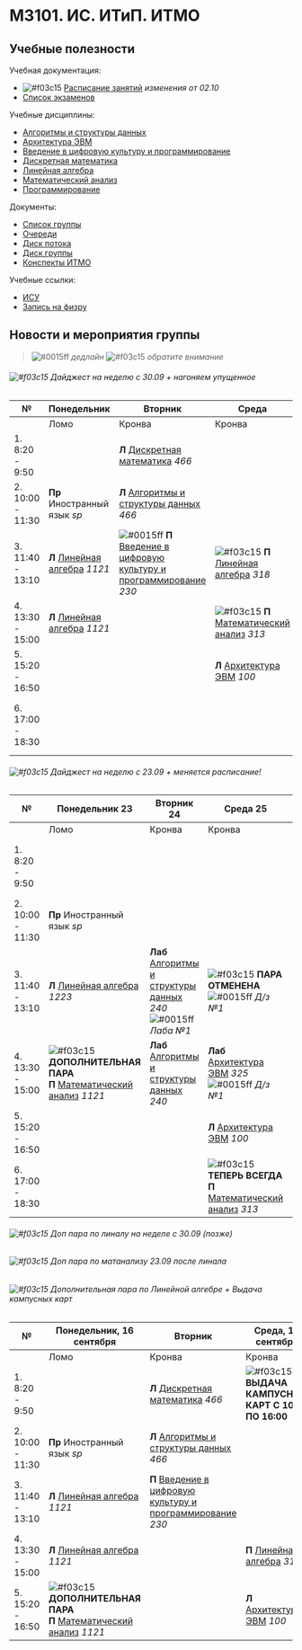 # M3101. ИС. ИТиП. ИТМО

## Учебные полезности

Учебная документация:
* ![#f03c15](https://placehold.it/15/f03c15/000000?text=+) [Расписание занятий](Timetable.md#Расписание) *изменения от 02.10*
* [Список экзаменов](Timetable.md#Экзамены)

Учебные дисциплины:
* [Алгоритмы и структуры данных](Subjects/Algorithms.md)
* [Архитектура ЭВМ](Subjects/ComputerArchitecture.md)
* [Введение в цифровую культуру и программирование](Subjects/DigitalCultureIntroduction.md)
* [Дискретная математика](Subjects/DiscreteMathematics.md)
* [Линейная алгебра](Subjects/LinearAlgebra.md)
* [Математический анализ](Subjects/MathematicalAnalysis.md)
* [Программирование](Subjects/Programming.md)

Документы:
* [Список группы](GroupList.md)
* [Очереди](Queue.md)
* [Диск потока](https://drive.google.com/drive/folders/1fC6WB74TOPxm7cGoJRpLWFFAYl6r1nQl)
* [Диск группы](https://drive.google.com/drive/folders/1-vDZS3wehIW1l_QkGFHEEHH3K2wVaMKx)
* [Конспекты ИТМО](http://neerc.ifmo.ru/wiki/)

Учебные ссылки:
* [ИСУ](https://isu.ifmo.ru/)
* [Запись на физру](https://isu.ifmo.ru/pls/apex/f?p=2153:15:108337501947348::NO:RP,3::)

## Новости и мероприятия группы

> ![#0015ff](https://placehold.it/15/0015ff/000000?text=+) *дедлайн*  ![#f03c15](https://placehold.it/15/f03c15/000000?text=+) *обратите внимание*

###### ![#f03c15](https://placehold.it/15/f03c15/000000?text=+) Дайджест на неделю с 30.09 + нагоняем упущенное

|№| Понедельник | Вторник | Среда | Четверг | Пятница | Суббота |
| ----- | ------ |------ |------ |------ |------ |------ |
| | Ломо | Кронва | Кронва | Ломо | Кронва | Кронва |
| 1. 8:20 - 9:50 | | **Л** [Дискретная математика](Subjects/DiscreteMathematics.md) *466* | | | - | ![#0015ff](https://placehold.it/15/0015ff/000000?text=+) **Лаб** [Программирование](Subjects/Programming.md) *237* |
| 2. 10:00 - 11:30| **Пр** Иностранный язык *sp* | **Л** [Алгоритмы и структуры данных](Subjects/Algorithms.md) *466* | | **Пр** Иностранный язык *sp* | **Л** [Программирование](Subjects/Programming.md) *285* | ![#0015ff](https://placehold.it/15/0015ff/000000?text=+) **Лаб** [Дискретная математика](Subjects/DiscreteMathematics.md) *236* |
| 3. 11:40 - 13:10| **Л** [Линейная алгебра](Subjects/LinearAlgebra.md) *1121* | ![#0015ff](https://placehold.it/15/0015ff/000000?text=+) **П** [Введение в цифровую культуру и программирование](Subjects/DigitalCultureIntroduction.md) *230* | ![#f03c15](https://placehold.it/15/f03c15/000000?text=+) **П** [Линейная алгебра](Subjects/LinearAlgebra.md) *318* | | **Л** [Математический анализ](Subjects/MathematicalAnalysis.md) *285* | |
| 4. 13:30 - 15:00| **Л** [Линейная алгебра](Subjects/LinearAlgebra.md) *1121* | |  ![#f03c15](https://placehold.it/15/f03c15/000000?text=+) **П** [Математический анализ](Subjects/MathematicalAnalysis.md) *313* | ![#f03c15](https://placehold.it/15/f03c15/000000?text=+) **МЕДОСМОТР** <br/>Берите 086у, приписные. |  | |
| 5. 15:20 - 16:50 | | | **Л** [Архитектура ЭВМ](Subjects/ComputerArchitecture.md) *100* | | | |
| 6. 17:00 - 18:30 | | | | ![#f03c15](https://placehold.it/15/f03c15/000000?text=+) **АКТОВЫЙ ЗАЛ (КРОНВА)** <br/>О стипендиях | | |


###### ![#f03c15](https://placehold.it/15/f03c15/000000?text=+) Дайджест на неделю с 23.09 + меняется расписание!

|№| Понедельник 23| Вторник 24| Среда 25| Четверг 26| Пятница 27| Суббота 28|
| ------ | ------ |------ |------ |------ |------ |------ |
|  | Ломо | Кронва | Кронва | Ломо | Кронва | Кронва |
| 1. 8:20 - 9:50 | | | | | **Л** [Введение в цифровую культуру и программирование](Subjects/DigitalCultureIntroduction.md) *466* | **Лаб** [Программирование](Subjects/Programming.md) *237* |
| 2. 10:00 - 11:30 | **Пр** Иностранный язык *sp* | | | **Пр** Иностранный язык *sp* | **Л** [Программирование](Subjects/Programming.md) *285* | **Лаб** [Дискретная математика](Subjects/DiscreteMathematics.md) *236* ![#0015ff](https://placehold.it/15/0015ff/000000?text=+) *Д/з №2* |
| 3. 11:40 - 13:10 | **Л** [Линейная алгебра](Subjects/LinearAlgebra.md) *1223* | **Лаб** [Алгоритмы и структуры данных](Subjects/Algorithms.md) *240* ![#0015ff](https://placehold.it/15/0015ff/000000?text=+) *Лаба №1* |  ![#f03c15](https://placehold.it/15/f03c15/000000?text=+) **ПАРА ОТМЕНЕНА** ![#0015ff](https://placehold.it/15/0015ff/000000?text=+) *Д/з №1* | | **Л** [Математический анализ](Subjects/MathematicalAnalysis.md) *285* | |
| 4. 13:30 - 15:00 |![#f03c15](https://placehold.it/15/f03c15/000000?text=+) **ДОПОЛНИТЕЛЬНАЯ ПАРА** <br/> **П** [Математический анализ](Subjects/MathematicalAnalysis.md) *1121* | **Лаб** [Алгоритмы и структуры данных](Subjects/Algorithms.md) *240* | **Лаб** [Архитектура ЭВМ](Subjects/ComputerArchitecture.md) *325* ![#0015ff](https://placehold.it/15/0015ff/000000?text=+) *Д/з №1* | | | |
| 5. 15:20 - 16:50 | | | **Л** [Архитектура ЭВМ](Subjects/ComputerArchitecture.md) *100* | | | |
| 6. 17:00 - 18:30 | | |![#f03c15](https://placehold.it/15/f03c15/000000?text=+) **ТЕПЕРЬ ВСЕГДА** <br/> **П** [Математический анализ](Subjects/MathematicalAnalysis.md) *313* | | | |

###### ![#f03c15](https://placehold.it/15/f03c15/000000?text=+) Доп пара по линалу на неделе с 30.09 (позже)

###### ![#f03c15](https://placehold.it/15/f03c15/000000?text=+) Доп пара по матанализу 23.09 после линала

###### ![#f03c15](https://placehold.it/15/f03c15/000000?text=+) Дополнительная пара по Линейной алгебре + Выдача кампусных карт

|№| Понедельник, **16 сентября** | Вторник | Среда, **18 сентября** | Четверг | Пятница | Суббота |
| ----- | ------ |------ |------ |------ |------ |------ |
| | Ломо | Кронва | Кронва | Ломо | Кронва | Кронва |
| 1. 8:20 - 9:50 | | **Л** [Дискретная математика](Subjects/DiscreteMathematics.md) *466* | ![#f03c15](https://placehold.it/15/f03c15/000000?text=+) **ВЫДАЧА КАМПУСНЫХ КАРТ С 10:00 ПО 16:00**  | | - | **Лаб** [Программирование](Subjects/Programming.md) *237* |
| 2. 10:00 - 11:30| **Пр** Иностранный язык *sp* | **Л** [Алгоритмы и структуры данных](Subjects/Algorithms.md) *466* | | **Пр** Иностранный язык *sp* | **Л** [Программирование](Subjects/Programming.md) *285* | **Лаб** [Дискретная математика](Subjects/DiscreteMathematics.md) *236* |
| 3. 11:40 - 13:10| **Л** [Линейная алгебра](Subjects/LinearAlgebra.md) *1121* | **П** [Введение в цифровую культуру и программирование](Subjects/DigitalCultureIntroduction.md) *230* | | | **Л** [Математический анализ](Subjects/MathematicalAnalysis.md) *285* | |
| 4. 13:30 - 15:00| **Л** [Линейная алгебра](Subjects/LinearAlgebra.md) *1121* | | **П** [Линейная алгебра](Subjects/LinearAlgebra.md) *313* | | **П** [Математический анализ](Subjects/MathematicalAnalysis.md) *318* | |
| 5. 15:20 - 16:50 | ![#f03c15](https://placehold.it/15/f03c15/000000?text=+) **ДОПОЛНИТЕЛЬНАЯ ПАРА** <br/> **П** [Математический анализ](Subjects/MathematicalAnalysis.md) *1121* | | **Л** [Архитектура ЭВМ](Subjects/ComputerArchitecture.md) *100* | | | |
